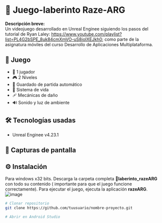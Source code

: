 # 📱 Juego-laberinto Raze-ARG

**Descripción breve:**  
Un videojuego desarrollado en Unreal Enginee siguiendo los pasos del tutorial de Ryan Laley: https://www.youtube.com/playlist?list=PL4G2bSPE_8uk84cmXmVO-uS8ioIXEJkh0;  como parte de la asignatura móviles del curso Desarrollo de Aplicaciones Multiplataforma.

## 🚀 Juego
- 👤 1 jugador
- 🎮 2 Niveles
- 💾 Guardado de partida automático
- 🩷 Sistema de vida
- 🩹 Mecánicas de daño
- 🔊 Sonido y luz de ambiente

## 🛠️ Tecnologías usadas

- Unreal Enginee v4.23.1

## 📸 Capturas de pantalla



## ⚙️ Instalación
Para windows x32 bits.
Descarga la carpeta completa 📁**laberinto_razeARG** con todo su contenido ( importante para que el juego funcione correctamente). Para ejecutar el juego, ejecuta la aplicación **razeARG**.
![image](https://github.com/user-attachments/assets/9e0c53de-22e6-4001-b035-f78852c9d77b)


```bash
# Clonar repositorio
git clone https://github.com/tuusuario/nombre-proyecto.git

# Abrir en Android Studio
